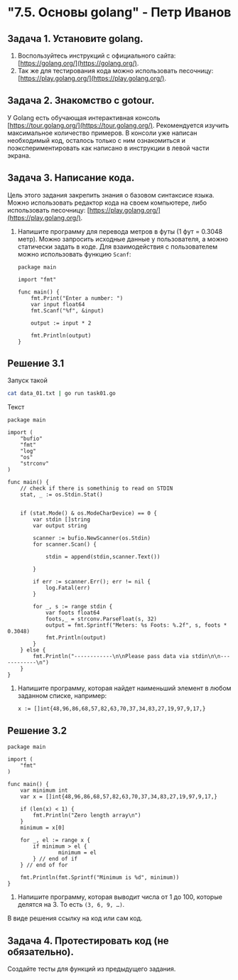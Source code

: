 <h1>"7.5. Основы golang" - Петр Иванов</h1>

## Задача 1. Установите golang.
1. Воспользуйтесь инструкций с официального сайта: [https://golang.org/](https://golang.org/).
2. Так же для тестирования кода можно использовать песочницу: [https://play.golang.org/](https://play.golang.org/).

## Задача 2. Знакомство с gotour.
У Golang есть обучающая интерактивная консоль [https://tour.golang.org/](https://tour.golang.org/). 
Рекомендуется изучить максимальное количество примеров. В консоли уже написан необходимый код, 
осталось только с ним ознакомиться и поэкспериментировать как написано в инструкции в левой части экрана.  

## Задача 3. Написание кода. 
Цель этого задания закрепить знания о базовом синтаксисе языка. Можно использовать редактор кода 
на своем компьютере, либо использовать песочницу: [https://play.golang.org/](https://play.golang.org/).

1. Напишите программу для перевода метров в футы (1 фут = 0.3048 метр). Можно запросить исходные данные 
у пользователя, а можно статически задать в коде.
    Для взаимодействия с пользователем можно использовать функцию `Scanf`:
    ```
    package main
    
    import "fmt"
    
    func main() {
        fmt.Print("Enter a number: ")
        var input float64
        fmt.Scanf("%f", &input)
    
        output := input * 2
    
        fmt.Println(output)    
    }
    ```

## Решение 3.1

Запуск такой
~~~bash
cat data_01.txt | go run task01.go
~~~

Текст

~~~Golang
package main

import (
    "bufio"
    "fmt"
    "log"
    "os"
    "strconv"
)

func main() {
    // check if there is somethinig to read on STDIN
    stat, _ := os.Stdin.Stat()


    if (stat.Mode() & os.ModeCharDevice) == 0 {
        var stdin []string
        var output string

        scanner := bufio.NewScanner(os.Stdin)
        for scanner.Scan() {

            stdin = append(stdin,scanner.Text())

        }

        if err := scanner.Err(); err != nil {
            log.Fatal(err)
        }

        for _, s := range stdin {
            var foots float64
            foots,_ = strconv.ParseFloat(s, 32)
            output = fmt.Sprintf("Meters: %s Foots: %.2f", s, foots * 0.3048)
            fmt.Println(output)
        }
    } else {
        fmt.Println("------------\n\nPlease pass data via stdin\n\n------------\n")
    }
}
~~~ 

 
1. Напишите программу, которая найдет наименьший элемент в любом заданном списке, например:
    ```
    x := []int{48,96,86,68,57,82,63,70,37,34,83,27,19,97,9,17,}
    ```
## Решение 3.2

~~~golang
package main

import (
    "fmt"
)

func main() {
    var minimum int
    var x = []int{48,96,86,68,57,82,63,70,37,34,83,27,19,97,9,17,}

    if (len(x) < 1) {
        fmt.Println("Zero length array\n")
    }
    minimum = x[0]

    for _, el := range x {
        if minimum > el {
                minimum = el
        } // end of if
    } // end of for

    fmt.Println(fmt.Sprintf("Minimum is %d", minimum))
}
~~~


1. Напишите программу, которая выводит числа от 1 до 100, которые делятся на 3. То есть `(3, 6, 9, …)`.

В виде решения ссылку на код или сам код. 

## Задача 4. Протестировать код (не обязательно).

Создайте тесты для функций из предыдущего задания. 
